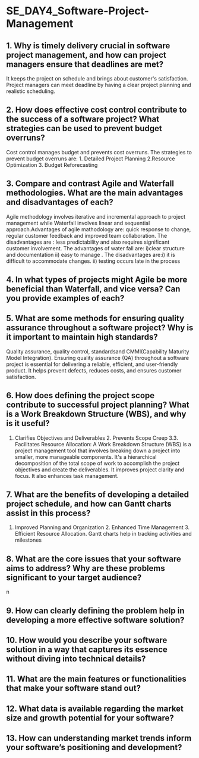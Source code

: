  # SE_DAY4_Software-Project-Management
## 1. Why is timely delivery crucial in software project management, and how can project managers ensure that deadlines are met?

It keeps the project on schedule and brings about customer's satisfaction. Project managers can meet deadline by having a clear project planning and realistic scheduling.

## 2. How does effective cost control contribute to the success of a software project? What strategies can be used to prevent budget overruns?
Cost control manages budget and prevents cost overruns. The strategies to prevent budget overruns are: 1. Detailed Project Planning  2.Resource Optimization
3. Budget Reforecasting
  
## 3. Compare and contrast Agile and Waterfall methodologies. What are the main advantages and disadvantages of each?

Agile methodology involves iterative and incremental approach to project management while Waterfall involves linear and sequential approach.Advantages of agile mathodology are:
quick response to change, regular customer feedback and improved team collaboration. The disadvantages are : less predictability and also requires significant customer involvement.
The advantages of water fall are: i)clear structure and documentation ii) easy to manage . The disadvantages are:i) it is difficult to accommodate changes. ii) testing occurs late in the process

## 4. In what types of projects might Agile be more beneficial than Waterfall, and vice versa? Can you provide examples of each?






## 5. What are some methods for ensuring quality assurance throughout a software project? Why is it important to maintain high standards?

Quality assurance, quality control, standardsand CMMI(Capability Maturity Model Integration).
Ensuring quality assurance (QA) throughout a software project is essential for delivering a reliable, 
efficient, and user-friendly product. It helps prevent defects, reduces costs, and ensures customer satisfaction.


## 6. How does defining the project scope contribute to successful project planning? What is a Work Breakdown Structure (WBS), and why is it useful?

1. Clarifies Objectives and Deliverables   2.  Prevents Scope Creep 3.3. Facilitates Resource Allocation:
A Work Breakdown Structure (WBS) is a project management tool that involves breaking down a project into smaller, more manageable components. It's a hierarchical decomposition of the total scope of work to accomplish the project objectives and create the deliverables. It improves project clarity and focus. It also enhances task management.

## 7. What are the benefits of developing a detailed project schedule, and how can Gantt charts assist in this process?

1. Improved Planning and Organization 2. Enhanced Time Management 3. Efficient Resource Allocation. Gantt charts help in tracking activities and milestones



## 8. What are the core issues that your software aims to address? Why are these problems significant to your target audience?

n
## 9. How can clearly defining the problem help in developing a more effective software solution?
## 10. How would you describe your software solution in a way that captures its essence without diving into technical details?
## 11. What are the main features or functionalities that make your software stand out?
## 12. What data is available regarding the market size and growth potential for your software?
## 13. How can understanding market trends inform your software’s positioning and development?
